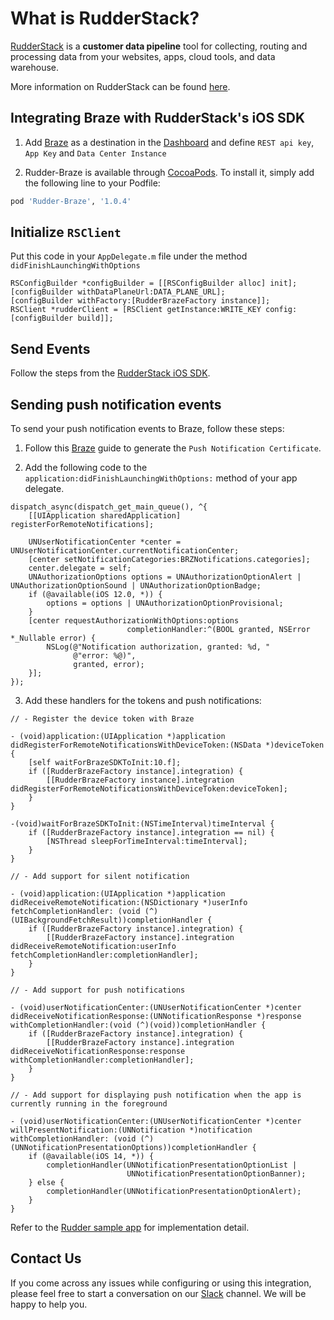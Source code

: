 # What is RudderStack?

[RudderStack](https://rudderstack.com/) is a **customer data pipeline** tool for collecting, routing and processing data from your websites, apps, cloud tools, and data warehouse.

More information on RudderStack can be found [here](https://github.com/rudderlabs/rudder-server).

## Integrating Braze with RudderStack's iOS SDK

1. Add [Braze](https://www.braze.com) as a destination in the [Dashboard](https://app.rudderstack.com/) and define ```REST api key```, ```App Key``` and ```Data Center Instance```

2. Rudder-Braze is available through [CocoaPods](https://cocoapods.org). To install it, simply add the following line to your Podfile:

```ruby
pod 'Rudder-Braze', '1.0.4'
```

## Initialize ```RSClient```

Put this code in your ```AppDelegate.m``` file under the method ```didFinishLaunchingWithOptions```
```
RSConfigBuilder *configBuilder = [[RSConfigBuilder alloc] init];
[configBuilder withDataPlaneUrl:DATA_PLANE_URL];
[configBuilder withFactory:[RudderBrazeFactory instance]];
RSClient *rudderClient = [RSClient getInstance:WRITE_KEY config:[configBuilder build]];
```

## Send Events

Follow the steps from the [RudderStack iOS SDK](https://github.com/rudderlabs/rudder-sdk-ios).

## Sending push notification events

To send your push notification events to Braze, follow these steps:

1. Follow this [Braze](https://www.braze.com/docs/developer_guide/platform_integration_guides/swift/push_notifications/integration/#push-notification-certificate) guide to generate the `Push Notification Certificate`.

2. Add the following code to the `application:didFinishLaunchingWithOptions:` method of your app delegate.

```
dispatch_async(dispatch_get_main_queue(), ^{
    [[UIApplication sharedApplication] registerForRemoteNotifications];

    UNUserNotificationCenter *center = UNUserNotificationCenter.currentNotificationCenter;
    [center setNotificationCategories:BRZNotifications.categories];
    center.delegate = self;
    UNAuthorizationOptions options = UNAuthorizationOptionAlert | UNAuthorizationOptionSound | UNAuthorizationOptionBadge;
    if (@available(iOS 12.0, *)) {
        options = options | UNAuthorizationOptionProvisional;
    }
    [center requestAuthorizationWithOptions:options
                          completionHandler:^(BOOL granted, NSError *_Nullable error) {
        NSLog(@"Notification authorization, granted: %d, "
              @"error: %@)",
              granted, error);
    }];
});
```

3. Add these handlers for the tokens and push notifications:

```
// - Register the device token with Braze

- (void)application:(UIApplication *)application didRegisterForRemoteNotificationsWithDeviceToken:(NSData *)deviceToken {
    [self waitForBrazeSDKToInit:10.f];
    if ([RudderBrazeFactory instance].integration) {
        [[RudderBrazeFactory instance].integration didRegisterForRemoteNotificationsWithDeviceToken:deviceToken];
    }
}

-(void)waitForBrazeSDKToInit:(NSTimeInterval)timeInterval {
    if ([RudderBrazeFactory instance].integration == nil) {
        [NSThread sleepForTimeInterval:timeInterval];
    }
}

// - Add support for silent notification

- (void)application:(UIApplication *)application didReceiveRemoteNotification:(NSDictionary *)userInfo fetchCompletionHandler: (void (^)(UIBackgroundFetchResult))completionHandler {
    if ([RudderBrazeFactory instance].integration) {
        [[RudderBrazeFactory instance].integration didReceiveRemoteNotification:userInfo fetchCompletionHandler:completionHandler];
    }
}

// - Add support for push notifications

- (void)userNotificationCenter:(UNUserNotificationCenter *)center didReceiveNotificationResponse:(UNNotificationResponse *)response withCompletionHandler:(void (^)(void))completionHandler {
    if ([RudderBrazeFactory instance].integration) {
        [[RudderBrazeFactory instance].integration didReceiveNotificationResponse:response withCompletionHandler:completionHandler];
    }
}

// - Add support for displaying push notification when the app is currently running in the foreground

- (void)userNotificationCenter:(UNUserNotificationCenter *)center willPresentNotification:(UNNotification *)notification withCompletionHandler: (void (^)(UNNotificationPresentationOptions))completionHandler {
    if (@available(iOS 14, *)) {
        completionHandler(UNNotificationPresentationOptionList |
                          UNNotificationPresentationOptionBanner);
    } else {
        completionHandler(UNNotificationPresentationOptionAlert);
    }
}
```

Refer to the [Rudder sample app](https://github.com/rudderlabs/rudder-integration-braze-ios/blob/master/Example/Rudder-Braze/RUDDERAppDelegate.m) for implementation detail.

## Contact Us

If you come across any issues while configuring or using this integration, please feel free to start a conversation on our [Slack](https://resources.rudderstack.com/join-rudderstack-slack) channel. We will be happy to help you.
